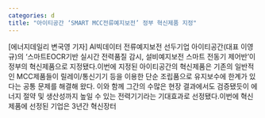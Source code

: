 ```yaml
---
categories: d
title: "아이티공간 ‘SMART MCC전류예지보전’ 정부 혁신제품 지정"
---
```

[에너지데일리 변국영 기자] AI빅데이터 전류예지보전 선두기업 아이티공간(대표 이영규)의 ‘스마트EOCR기반 실시간 전력품질 감시, 설비예지보전 스마트 전동기 제어반’이 정부의 혁신제품으로 지정됐다.이번에 지정된 아이티공간의 혁신제품은 기존의 일반적인 MCC제품들이 릴레이/통신기기 등을 이용한 단순 조립품으로 유지보수에 한계가 있다는 공통 문제를 해결해 왔다. 이와 함께 그간의 수많은 현장 결과에서도 검증됐듯이 에너지 절약 및 생산성까지 높일 수 있는 전력기기라는 기대효과로 선정됐다.이번에 혁신제품에 선정된 기업은 3년간 혁신장터